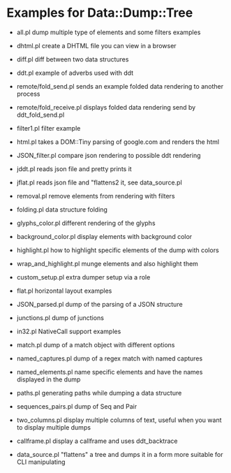 Examples for Data::Dump::Tree
=============================

- all.pl	 		dump multiple type of elements and some filters examples

- dhtml.pl 			create a DHTML file you can view in a browser

- diff.pl	 		diff between two data structures

- ddt.pl			example of adverbs used with ddt

- remote/fold_send.pl		sends an example folded data rendering to another process

- remote/fold_receive.pl	displays folded data rendering send by ddt_fold_send.pl

- filter1.pl 			filter example

- html.pl			takes a DOM::Tiny parsing of google.com and renders the html

- JSON_filter.pl		compare json rendering to possible ddt rendering

- jddt.pl			reads json file and pretty prints it

- jflat.pl			reads json file and "flattens2 it, see data_source.pl

- removal.pl 			remove elements from rendering with filters

- folding.pl 			data structure folding

- glyphs_color.pl 		different rendering of the glyphs

- background_color.pl		display elements with background color

- highlight.pl 			how to highlight specific elements of the dump with colors

- wrap_and_highlight.pl		munge elements and also highlight them

- custom_setup.pl		extra dumper setup via a role

- flat.pl			horizontal layout examples

- JSON_parsed.pl 		dump of the parsing of a JSON structure

- junctions.pl 			dump of junctions

- in32.pl			NativeCall support examples

- match.pl			dump of a match object with different options

- named_captures.pl 		dump of a regex match with named captures

- named_elements.pl 		name specific elements and have the names displayed in the dump

- paths.pl 			generating paths while dumping a data structure

- sequences_pairs.pl 		dump of Seq and Pair

- two_columns.pl 		display multiple columns of text, useful when you want to display multiple dumps

- callframe.pl			display a callframe and uses ddt_backtrace

- data_source.pl 		"flattens" a tree and dumps it in a form more suitable for CLI manipulating
 
